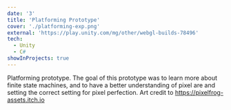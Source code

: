 ```yaml
---
date: '3'
title: 'Platforming Prototype'
cover: './platforming-exp.png'
external: 'https://play.unity.com/mg/other/webgl-builds-78496'
tech:
  - Unity
  - C#
showInProjects: true
---
```


Platforming prototype. The goal of this prototype was to learn more about finite state machines, and to have a better understanding of pixel are and setting the correct setting for pixel perfection. Art credit to https://pixelfrog-assets.itch.io

